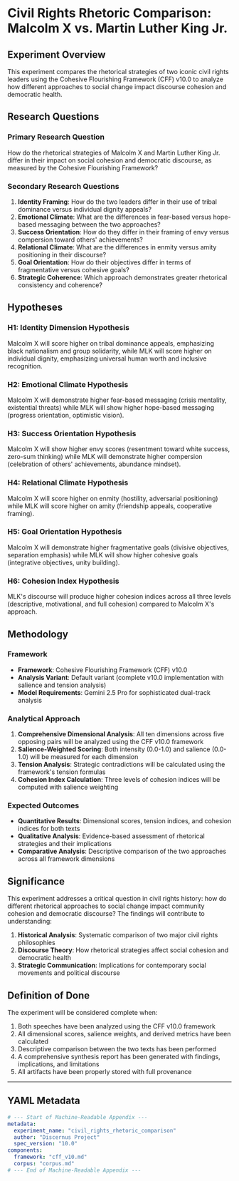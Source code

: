 # Civil Rights Rhetoric Comparison: Malcolm X vs. Martin Luther King Jr.

## Experiment Overview

This experiment compares the rhetorical strategies of two iconic civil rights leaders using the Cohesive Flourishing Framework (CFF) v10.0 to analyze how different approaches to social change impact discourse cohesion and democratic health.

## Research Questions

### Primary Research Question
How do the rhetorical strategies of Malcolm X and Martin Luther King Jr. differ in their impact on social cohesion and democratic discourse, as measured by the Cohesive Flourishing Framework?

### Secondary Research Questions
1. **Identity Framing**: How do the two leaders differ in their use of tribal dominance versus individual dignity appeals?
2. **Emotional Climate**: What are the differences in fear-based versus hope-based messaging between the two approaches?
3. **Success Orientation**: How do they differ in their framing of envy versus compersion toward others' achievements?
4. **Relational Climate**: What are the differences in enmity versus amity positioning in their discourse?
5. **Goal Orientation**: How do their objectives differ in terms of fragmentative versus cohesive goals?
6. **Strategic Coherence**: Which approach demonstrates greater rhetorical consistency and coherence?

## Hypotheses

### H1: Identity Dimension Hypothesis
Malcolm X will score higher on tribal dominance appeals, emphasizing black nationalism and group solidarity, while MLK will score higher on individual dignity, emphasizing universal human worth and inclusive recognition.

### H2: Emotional Climate Hypothesis
Malcolm X will demonstrate higher fear-based messaging (crisis mentality, existential threats) while MLK will show higher hope-based messaging (progress orientation, optimistic vision).

### H3: Success Orientation Hypothesis
Malcolm X will show higher envy scores (resentment toward white success, zero-sum thinking) while MLK will demonstrate higher compersion (celebration of others' achievements, abundance mindset).

### H4: Relational Climate Hypothesis
Malcolm X will score higher on enmity (hostility, adversarial positioning) while MLK will score higher on amity (friendship appeals, cooperative framing).

### H5: Goal Orientation Hypothesis
Malcolm X will demonstrate higher fragmentative goals (divisive objectives, separation emphasis) while MLK will show higher cohesive goals (integrative objectives, unity building).

### H6: Cohesion Index Hypothesis
MLK's discourse will produce higher cohesion indices across all three levels (descriptive, motivational, and full cohesion) compared to Malcolm X's approach.

## Methodology

### Framework
- **Framework**: Cohesive Flourishing Framework (CFF) v10.0
- **Analysis Variant**: Default variant (complete v10.0 implementation with salience and tension analysis)
- **Model Requirements**: Gemini 2.5 Pro for sophisticated dual-track analysis

### Analytical Approach
1. **Comprehensive Dimensional Analysis**: All ten dimensions across five opposing pairs will be analyzed using the CFF v10.0 framework
2. **Salience-Weighted Scoring**: Both intensity (0.0-1.0) and salience (0.0-1.0) will be measured for each dimension
3. **Tension Analysis**: Strategic contradictions will be calculated using the framework's tension formulas
4. **Cohesion Index Calculation**: Three levels of cohesion indices will be computed with salience weighting

### Expected Outcomes
- **Quantitative Results**: Dimensional scores, tension indices, and cohesion indices for both texts
- **Qualitative Analysis**: Evidence-based assessment of rhetorical strategies and their implications
- **Comparative Analysis**: Descriptive comparison of the two approaches across all framework dimensions

## Significance

This experiment addresses a critical question in civil rights history: how do different rhetorical approaches to social change impact community cohesion and democratic discourse? The findings will contribute to understanding:

1. **Historical Analysis**: Systematic comparison of two major civil rights philosophies
2. **Discourse Theory**: How rhetorical strategies affect social cohesion and democratic health
3. **Strategic Communication**: Implications for contemporary social movements and political discourse

## Definition of Done

The experiment will be considered complete when:
1. Both speeches have been analyzed using the CFF v10.0 framework
2. All dimensional scores, salience weights, and derived metrics have been calculated
3. Descriptive comparison between the two texts has been performed
4. A comprehensive synthesis report has been generated with findings, implications, and limitations
5. All artifacts have been properly stored with full provenance

---

## YAML Metadata

```yaml
# --- Start of Machine-Readable Appendix ---
metadata:
  experiment_name: "civil_rights_rhetoric_comparison"
  author: "Discernus Project"
  spec_version: "10.0"
components:
  framework: "cff_v10.md"
  corpus: "corpus.md"
# --- End of Machine-Readable Appendix ---
```
